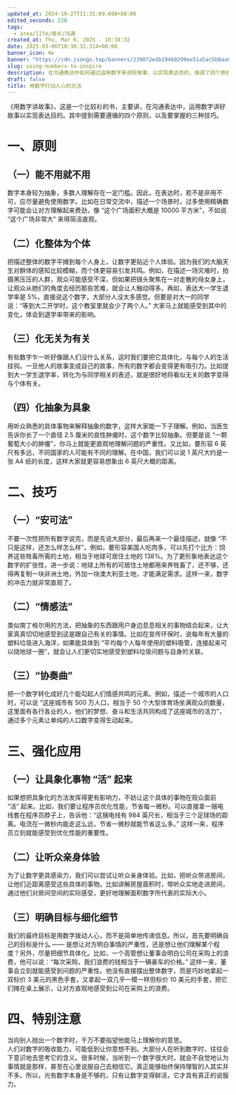 ```yaml
---
updated_at: 2024-10-27T11:31:09.698+08:00
edited_seconds: 220
tags:
  - area/lIfe/成长/沟通
created_at: Thu, Mar 6, 2025 - 10:38:32
date: 2025-03-06T10:38:32.314+08:00
banner_icon: 👓
banner: "https://cdn.jsongo.top/banners/239072edb19460299ee51a5ac5b8aa87.jpg"
slug: using-numbers-to-inspire
description: 在沟通表达中如何通过运用数字来讲好故事，以实现表达目的，强调了四个原则和三种技巧
draft: false
title: 用数字打动人心的方法
---
```

《用数字讲故事》，这是一个比较衫的书，主要讲，在沟通表达中，运用数字讲好故事以实现表达目的。其中提到需要遵循的四个原则，以及要掌握的三种技巧。
# 一、原则
## （一）能不用就不用
数字本身较为抽象，多数人理解存在一定门槛。因此，在表达时，若不是非用不可，应尽量避免使用数字。比如在日常交流中，描述一个场景时，过多使用精确数字可能会让对方理解起来费劲，像 “这个广场面积大概是 10000 平方米”，不如说 “这个广场非常大” 来得简洁直观。
## （二）化整体为个体
把描述整体的数字平摊到每个人身上，让数字更贴近个人体验。因为我们的大脑天生对群体的感知比较模糊，而个体更容易引发共鸣。例如，在描述一场灾难时，拍摄黑压压的人群，观众可能感受不深，但如果把镜头聚焦在一对走散的母女身上，让观众从她们的角度去经历那些苦难，就会让人触动得多。再如，表达大一学生退学率是 5%，直接说这个数字，大部分人没太多感觉。但要是对大一的同学说：“等到大二开学时，这个教室里就会少了两个人。” 大家马上就能感受到其中的变化，体会到退学率带来的影响。
## （三）化无关为有关
有些数字乍一听好像跟人们没什么关系，这时我们要把它具体化，与每个人的生活挂钩。一旦他人的故事变成自己的故事，所有的数字都会变得更有吸引力。比如提到大一学生退学率，转化为与同学相关的表述，就是很好地将看似无关的数字变得与个体有关。
## （四）化抽象为具象
用听众熟悉的具体事物来解释抽象的数字，这样大家能一下子理解。例如，当医生告诉你长了一个直径 2.5 厘米的良性肿瘤时，这个数字比较抽象。但要是说 “一颗葡萄大小的肿瘤”，你马上就能更直观地理解问题的严重性。又比如，要形容 6 英尺有多远，不同国家的人可能有不同的理解。在中国，我们可以说 1 英尺大约是一张 A4 纸的长度，这样大家就更容易想象出 6 英尺大概的距离。

# 二、技巧
## （一）“安可法”
不要一次性把所有数字说完，而是先说大部分，最后再来一个最佳描述，就像 “不只是这样，还怎么样怎么样”。例如，要形容美国人吃肉多，可以先打个比方：饲养这些牲畜所需的土地，相当于地球可居住土地的 138%。为了更形象地表达这个数字的扩张性，进一步说：地球上所有的可居住土地都用来养牲畜了，还不够，还得再复制一块非洲土地，外加一块澳大利亚土地，才能满足需求。这样一来，数字的冲击力就非常直观了。
## （二）“情感法”
类似南丁格尔用的方法，把抽象的东西跟用户身边息息相关的事物结合起来，让大家真真切切地感受到这是跟自己有关的事情。比如在宣传环保时，说每年有大量的塑料垃圾进入海洋，如果能具体到 “平均每个人每年使用的塑料吸管，连接起来可以绕地球一圈”，就会让人们更切实地感受到塑料垃圾问题与自身的关联。
## （三）“协奏曲”
把一个数字转化成好几个能勾起人们情感共鸣的元素。例如，描述一个城市的人口时，可以说 “这座城市有 500 万人口，相当于 50 个大型体育场坐满观众的数量，这里面有各行各业的人，他们的梦想、奋斗和生活共同构成了这座城市的活力”，通过多个元素让单纯的人口数字变得生动起来。

# 三、强化应用
## （一）让具象化事物 “活” 起来
如果想把具象化的方法发挥得更有影响力，不妨让这个具体的事物在观众面前 “活” 起来。比如，我们要让程序员优化性能，节省每一微秒。可以直接拿一捆电线套在程序员脖子上，告诉他：“这捆电线有 984 英尺长，相当于三个足球场的距离。电流在一微秒内能走这么远，节省一微秒就能节省这么多。” 这样一来，程序员立刻就能感受到优化性能的重要性。
## （二）让听众亲身体验
为了让数字更具感染力，我们可以尝试让听众亲身体验。比如，把听众带进房间，让他们近距离感受这些具体的事物。比如讲解房屋面积时，带听众实地走进房间，通过他们对房间空间的实际感受，更好地理解面积数字所代表的实际大小。
## （三）明确目标与细化细节
我们的最终目标是用数字拨动人心，而不是简单地传递信息。所以，首先要明确自己的目标是什么 —— 是想让对方明白事情的严重性，还是想让他们理解某个程度？另外，尽量把细节具体化。比如，一个高管想让董事会明白公司在采购上的浪费，他可以说：“每次采购，我们浪费的钱相当于一辆豪车的价格。” 这样一来，董事会立刻就能感受到问题的严重性。他没有直接摆出整体数字，而是巧妙地拿起一双标价 3 美元的黑色手套，又拿起一双几乎一模一样但标价 10 美元的手套，把它们摊在桌上展示，让对方直观地感受到公司在采购上的浪费。

# 四、特别注意
当向别人抛出一个数字时，千万不要指望他能马上理解你的意思。  
人们对数字的吸收能力，可能低到让你意想不到。大部分人在听到数字时，往往会下意识地去思考它的含义。很多时候，当听到一个数字很大时，就会不自觉地认为事情就是那样，甚至在心里说服自己去相信它。真正能够始终保持理智的人其实并不多。所以，光有数字本身是不够的，只有让数字变得鲜活，它才具有真正的说服力。
